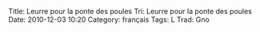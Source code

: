Title: Leurre pour la ponte des poules
 Tri: Leurre pour la ponte des poules
 Date: 2010-12-03 10:20
 Category: français
 Tags: L
 Trad: Gno
 